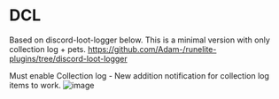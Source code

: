# DCL
Based on discord-loot-logger below. This is a minimal version with only collection log + pets.
https://github.com/Adam-/runelite-plugins/tree/discord-loot-logger

Must enable Collection log - New addition notification for collection log items to work. 
![image](https://user-images.githubusercontent.com/16944807/178508752-7d4d69c8-4aae-4771-93a4-1996423fd805.png)
